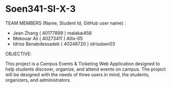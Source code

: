 # Soen341-SI-X-3

TEAM MEMBERS (Name, Student Id, GitHub user name) :
- Jean Zhang ( 40177899 ) malakai456
- Mekouar Ali ( 40273411 ) Allix-05
- Idriss Benabdessadek ( 40248720 ) idrissben03




OBJECTIVE:

This project is a Campus Events & Ticketing Web Application designed to help students discover, organize, and attend events on campus. The project will be designed with the needs of three users in mind, the students, organizers, and administrators.
